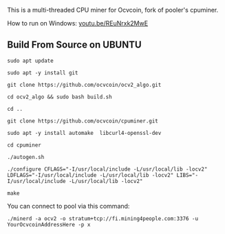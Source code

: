 This is a multi-threaded CPU miner for Ocvcoin,
fork of pooler's cpuminer.



How to run on Windows: [youtu.be/REuNrxk2MwE](https://youtu.be/REuNrxk2MwE)


Build From Source on UBUNTU
----------------


```
sudo apt update

sudo apt -y install git

git clone https://github.com/ocvcoin/ocv2_algo.git

cd ocv2_algo && sudo bash build.sh

```




```
cd ..

git clone https://github.com/ocvcoin/cpuminer.git

sudo apt -y install automake  libcurl4-openssl-dev

```

```
cd cpuminer

./autogen.sh

```

```
./configure CFLAGS="-I/usr/local/include -L/usr/local/lib -locv2" LDFLAGS="-I/usr/local/include -L/usr/local/lib -locv2" LIBS="-I/usr/local/include -L/usr/local/lib -locv2"

```

```
make

```


You can connect to pool via this command:


```
./minerd -a ocv2 -o stratum+tcp://fi.mining4people.com:3376 -u YourOcvcoinAddressHere -p x

```






